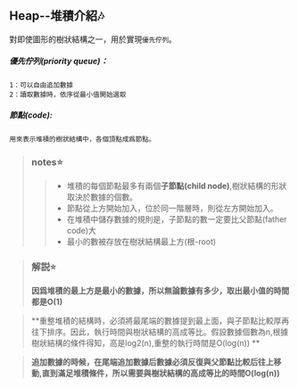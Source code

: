 ## Heap--堆積介紹:notes:
對即使圖形的樹狀結構之一，用於實現`優先佇列`。
##### 優先佇列(priority queue)：
    1：可以自由追加數據
    2：讀取數據時，依序從最小值開始選取
##### 節點(code):
    用來表示堆積的樹狀結構中，各個頂點成爲節點。
> ### notes:star:
>>* 堆積的每個節點最多有兩個**子節點(child node)**,樹狀結構的形狀取決於數據的個數。
>>* 節點從上方開始加入，位於同一階層時，則從左方開始加入。
>>* 在堆積中儲存數據的規則是，子節點的數一定要比父節點(father code)大
>>* 最小的數被存放在樹狀結構最上方(根-root)

> ### 解説:star:
> **因爲堆積的最上方是最小的數據，所以無論數據有多少，取出最小值的時間都是O(1)**

> **重整堆積的結構時，必須將最尾端的數據提到最上面，與子節點比較厚再往下排序。因此，執行時間與樹狀結構的高成等比。假設數據個數為n,根據樹狀結構的條件得知，高是log2(n),重整的執行時間是O(log(n)) **

> **追加數據的時候，在尾端追加數據后數據必須反復與父節點比較后往上移動,直到滿足堆積條件，所以需要與樹狀結構的高成等比的時間O(log(n))**
